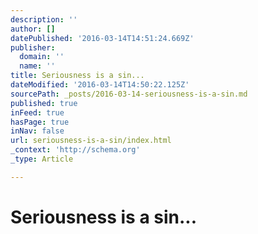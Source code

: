 ```yaml
---
description: ''
author: []
datePublished: '2016-03-14T14:51:24.669Z'
publisher:
  domain: ''
  name: ''
title: Seriousness is a sin...
dateModified: '2016-03-14T14:50:22.125Z'
sourcePath: _posts/2016-03-14-seriousness-is-a-sin.md
published: true
inFeed: true
hasPage: true
inNav: false
url: seriousness-is-a-sin/index.html
_context: 'http://schema.org'
_type: Article

---
```

# Seriousness is a sin...